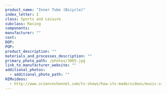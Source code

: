 ```yaml
---
product_name: "Inner Tube (Bicycle)"
index_letter: I
class: Sports and Leisure
subclass: Racing
components:
manufacturer: ""
cost: 
DOP: 
POP: 
product_description: ""
materials_and_processes_description: ""
primary_photo_path: /photos/3005.jpg
link_to_manufacturer_website: ""
additional_photos:
  - additional_photo_path: ""
HIMvideos:
  - http://www.sciencechannel.com/tv-shows/how-its-made/videos/music-video-inner-tubes/
---
```

